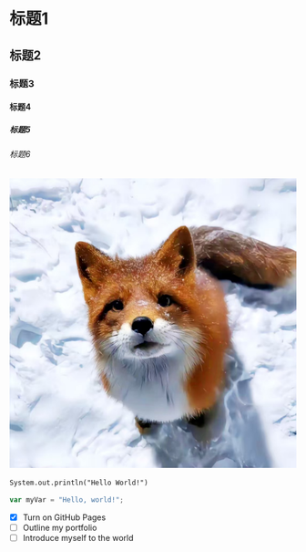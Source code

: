 <h1>标题1</h1>
<h2>标题2</h2>
<h3>标题3</h3>
<h4>标题4</h4>
<h5>标题5</h5>
<h6>标题6</h6>

![cat](https://github.com/Alder-djr/software-/blob/main/fog.png)

```
System.out.println("Hello World!")
```

``` javascript
var myVar = "Hello, world!";
```

- [x] Turn on GitHub Pages
- [ ] Outline my portfolio
- [ ] Introduce myself to the world
